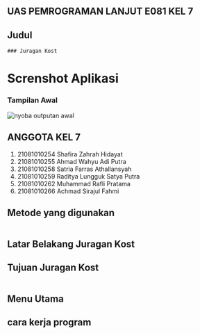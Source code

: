 ## UAS PEMROGRAMAN LANJUT E081 KEL 7

## Judul
```
### Juragan Kost
```
# Screnshot Aplikasi
### Tampilan Awal
![nyoba outputan awal](https://cdn.discordapp.com/attachments/884240786227617822/1056690647765110844/image.png)

## ANGGOTA KEL 7
1. 21081010254 Shafira Zahrah Hidayat
2. 21081010255 Ahmad Wahyu Adi Putra
3. 21081010258 Satria Farras Athallansyah
4. 21081010259 Raditya Lungguk Satya Putra
5. 21081010262 Muhammad Rafli Pratama
6. 21081010266 Achmad Sirajul Fahmi

## Metode yang digunakan
```

```
## Latar Belakang Juragan Kost


## Tujuan Juragan Kost
```

```
## Menu Utama


## cara kerja program
```

